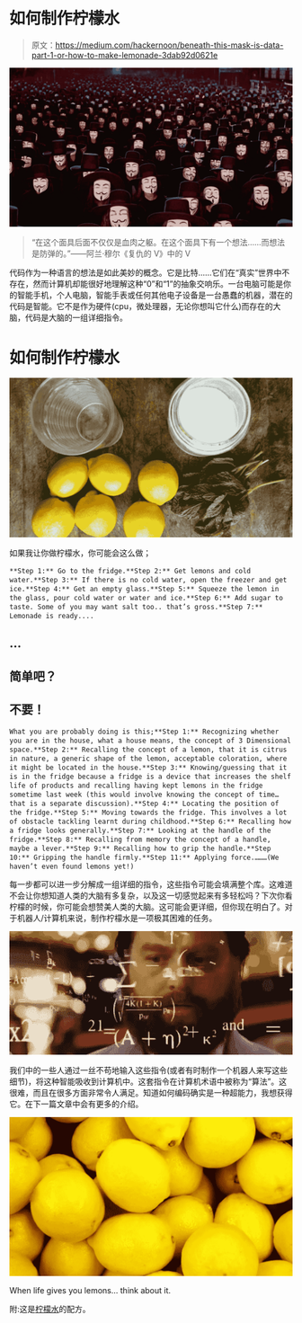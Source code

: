 # 如何制作柠檬水

> 原文：<https://medium.com/hackernoon/beneath-this-mask-is-data-part-1-or-how-to-make-lemonade-3dab92d0621e>

![](img/e52c104417a2f3268f0312f75ebdc813.png)

> “在这个面具后面不仅仅是血肉之躯。在这个面具下有一个想法……而想法是防弹的。”——阿兰·穆尔《复仇的 V》中的 V

代码作为一种语言的想法是如此美妙的概念。它是比特……它们在“真实”世界中不存在，然而计算机却能很好地理解这种“0”和“1”的抽象交响乐。一台电脑可能是你的智能手机，个人电脑，智能手表或任何其他电子设备是一台愚蠢的机器，潜在的代码是智能。它不是作为硬件(cpu，微处理器，无论你想叫它什么)而存在的大脑，代码是大脑的一组详细指令。

# **如何制作柠檬水**

![](img/73b2fe86a4d6d64efdf16e9c95f88006.png)

如果我让你做柠檬水，你可能会这么做；

```
**Step 1:** Go to the fridge.**Step 2:** Get lemons and cold water.**Step 3:** If there is no cold water, open the freezer and get ice.**Step 4:** Get an empty glass.**Step 5:** Squeeze the lemon in the glass, pour cold water or water and ice.**Step 6:** Add sugar to taste. Some of you may want salt too.. that’s gross.**Step 7:** Lemonade is ready....
```

## …

## 简单吧？

## 不要！

```
What you are probably doing is this;**Step 1:** Recognizing whether you are in the house, what a house means, the concept of 3 Dimensional space.**Step 2:** Recalling the concept of a lemon, that it is citrus in nature, a generic shape of the lemon, acceptable coloration, where it might be located in the house.**Step 3:** Knowing/guessing that it is in the fridge because a fridge is a device that increases the shelf life of products and recalling having kept lemons in the fridge sometime last week (this would involve knowing the concept of time… that is a separate discussion).**Step 4:** Locating the position of the fridge.**Step 5:** Moving towards the fridge. This involves a lot of obstacle tackling learnt during childhood.**Step 6:** Recalling how a fridge looks generally.**Step 7:** Looking at the handle of the fridge.**Step 8:** Recalling from memory the concept of a handle, maybe a lever.**Step 9:** Recalling how to grip the handle.**Step 10:** Gripping the handle firmly.**Step 11:** Applying force.………(We haven’t even found lemons yet!)
```

每一步都可以进一步分解成一组详细的指令，这些指令可能会填满整个库。这难道不会让你想知道人类的大脑有多复杂，以及这一切感觉起来有多轻松吗？下次你看柠檬的时候，你可能会想赞美人类的大脑。这可能会更详细，但你现在明白了。对于机器人/计算机来说，制作柠檬水是一项极其困难的任务。

![](img/ae70470f69dbdc40cdaeefbd1ed5da59.png)

我们中的一些人通过一丝不苟地输入这些指令(或者有时制作一个机器人来写这些细节)，将这种智能吸收到计算机中。这套指令在计算机术语中被称为“算法”。这很难，而且在很多方面非常令人满足。知道如何编码确实是一种超能力，我想获得它。在下一篇文章中会有更多的介绍。

![](img/397507b22f0efed4d52af7636e71e704.png)

When life gives you lemons… think about it.

附:这是[柠檬水](http://www.simplyrecipes.com/recipes/perfect_lemonade/)的配方。